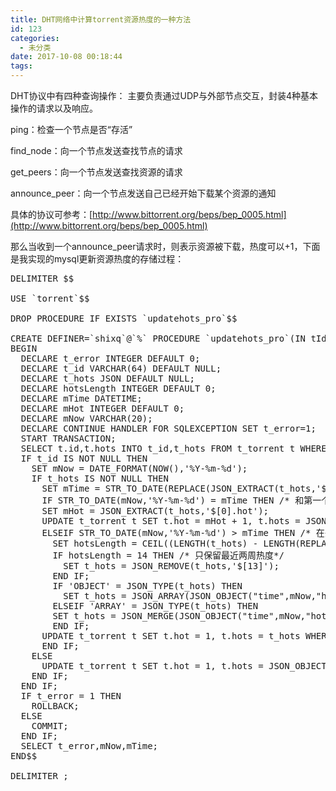 ```yaml
---
title: DHT网络中计算torrent资源热度的一种方法
id: 123
categories:
  - 未分类
date: 2017-10-08 00:18:44
tags:
---
```


DHT协议中有四种查询操作：
主要负责通过UDP与外部节点交互，封装4种基本操作的请求以及响应。

ping：检查一个节点是否“存活”

find_node：向一个节点发送查找节点的请求

get_peers：向一个节点发送查找资源的请求

announce_peer：向一个节点发送自己已经开始下载某个资源的通知

具体的协议可参考：[http://www.bittorrent.org/beps/bep_0005.html](http://www.bittorrent.org/beps/bep_0005.html)

那么当收到一个announce_peer请求时，则表示资源被下载，热度可以+1，下面是我实现的mysql更新资源热度的存储过程：
<pre class="html">DELIMITER $$
&nbsp;
USE `torrent`$$
&nbsp;
DROP PROCEDURE IF EXISTS `updatehots_pro`$$
&nbsp;
CREATE DEFINER=`shixq`@`%` PROCEDURE `updatehots_pro`(IN tId VARCHAR(64))
BEGIN
  DECLARE t_error INTEGER DEFAULT 0;
  DECLARE t_id VARCHAR(64) DEFAULT NULL;  
  DECLARE t_hots JSON DEFAULT NULL;
  DECLARE hotsLength INTEGER DEFAULT 0;
  DECLARE mTime DATETIME;
  DECLARE mHot INTEGER DEFAULT 0; 
  DECLARE mNow VARCHAR(20);
  DECLARE CONTINUE HANDLER FOR SQLEXCEPTION SET t_error=1;    
  START TRANSACTION;    
  SELECT t.id,t.hots INTO t_id,t_hots FROM t_torrent t WHERE t.id = tId;  
  IF t_id IS NOT NULL THEN
    SET mNow = DATE_FORMAT(NOW(),'%Y-%m-%d'); 
    IF t_hots IS NOT NULL THEN
      SET mTime = STR_TO_DATE(REPLACE(JSON_EXTRACT(t_hots,'$[0].time'),'"',''),'%Y-%m-%d');
      IF STR_TO_DATE(mNow,'%Y-%m-%d') = mTime THEN /* 和第一个时间相同就在第一个基础上+1*/
      SET mHot = JSON_EXTRACT(t_hots,'$[0].hot');
      UPDATE t_torrent t SET t.hot = mHot + 1, t.hots = JSON_REPLACE(t_hots,'$[0].hot',mHot + 1) WHERE t.id = tId;
      ELSEIF STR_TO_DATE(mNow,'%Y-%m-%d') &gt; mTime THEN /* 在头部插入*/
        SET hotsLength = CEIL((LENGTH(t_hots) - LENGTH(REPLACE(t_hots,'},',''))) / 2 + 1);
        IF hotsLength = 14 THEN /* 只保留最近两周热度*/
          SET t_hots = JSON_REMOVE(t_hots,'$[13]');
        END IF;
        IF 'OBJECT' = JSON_TYPE(t_hots) THEN
          SET t_hots = JSON_ARRAY(JSON_OBJECT("time",mNow,"hot",1),t_hots);
        ELSEIF 'ARRAY' = JSON_TYPE(t_hots) THEN
        SET t_hots = JSON_MERGE(JSON_OBJECT("time",mNow,"hot",1),t_hots);
        END IF;
      UPDATE t_torrent t SET t.hot = 1, t.hots = t_hots WHERE t.id = tId;
      END IF;
    ELSE
      UPDATE t_torrent t SET t.hot = 1, t.hots = JSON_OBJECT("time",mNow,"hot",1) WHERE t.id = tId;
    END IF;  
  END IF;
  IF t_error = 1 THEN 
    ROLLBACK;    
  ELSE    
    COMMIT;    
  END IF;           
  SELECT t_error,mNow,mTime;
END$$
&nbsp;
DELIMITER ;</pre>
&nbsp;